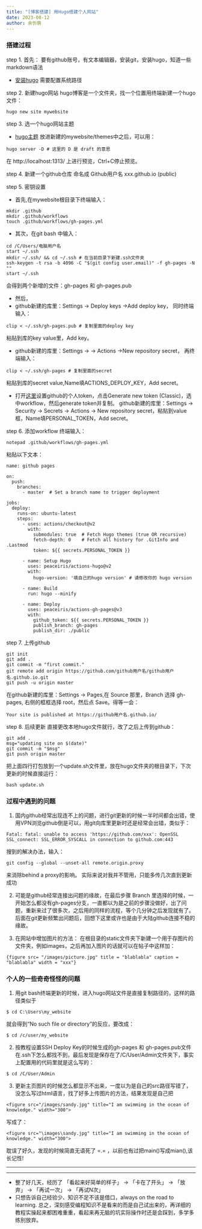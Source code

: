 ```yaml
---
title: "[博客搭建] 用Hugo搭建个人网站"
date: 2023-08-12
author: 余忻萌
---
```


### 搭建过程
step 1. 首先：
要有github账号，有文本编辑器，安装git，安装hugo，知道一些markdown语法
- [安装hugo](https://github.com/gohugoio/hugo/releases)
 需要配置系统路径

step 2. 新建hugo网站
hugo博客是一个文件夹，找一个位置用终端新建一个hugo文件：
```
hugo new site mywebsite
```

step 3. 选一个hugo网站主题
- [hugo主题](https://themes.gohugo.io/)
放进新建的mywebsite/themes中之后，可以用：
```
hugo server -D # 这里的 D 是 draft 的意思
```
在 http://localhost:1313/ 上进行预览，Ctrl+C停止预览。

step 4. 新建一个github仓库
命名成  Github用户名 xxx.github.io (public)

step 5. 密钥设置
- 首先,在mywebsite根目录下终端输入：
```
mkdir .github
mkdir .github/workflows
touch .github/workflows/gh-pages.yml
```
- 其次，在git bash 中输入：
```
cd /C/Users/电脑用户名
start ~/.ssh
mkdir ~/.ssh/ && cd ~/.ssh # 在当前目录下新建.ssh文件夹
ssh-keygen -t rsa -b 4096 -C "$(git config user.email)" -f gh-pages -N ""
start ~/.ssh 
```
会得到两个新增的文件：gh-pages 和 gh-pages.pub

- 然后，
 - github新建的库里：Settings -> Deploy keys ->Add deploy key，
同时终端输入：
```
clip < ~/.ssh/gh-pages.pub # 复制里面的deploy key
```
粘贴到库的key value里，Add key。

 - github新建的库里：Settings -> -> Actions ->New repository secret，
再终端输入：
```
clip < ~/.ssh/gh-pages # 复制里面的secret
```
粘贴到库的secret value,Name填ACTIONS_DEPLOY_KEY，Add secret。

 - 打开[这里](https://github.com/settings/tokens)设置github的个人token，点击Generate new token (Classic)，选中workflow，然后generate token并复制。
github新建的库里：Settings -> Security -> Secrets -> Actions -> New repository secret，粘贴到value框，Name填PERSONAL_TOKEN，Add secret。

step 6. 添加workflow
终端输入：
```
notepad .github/workflows/gh-pages.yml
```
粘贴以下文本：
```
name: github pages

on:
  push:
    branches:
      - master  # Set a branch name to trigger deployment

jobs:
  deploy:
    runs-on: ubuntu-latest
    steps:
      - uses: actions/checkout@v2
        with:
          submodules: true  # Fetch Hugo themes (true OR recursive)
          fetch-depth: 0    # Fetch all history for .GitInfo and .Lastmod
          token: ${{ secrets.PERSONAL_TOKEN }}

      - name: Setup Hugo
        uses: peaceiris/actions-hugo@v2
        with:
          hugo-version: '填自己的hugo version' # 请修改你的 hugo version

      - name: Build
        run: hugo --minify

      - name: Deploy
        uses: peaceiris/actions-gh-pages@v3
        with:
          github_token: ${{ secrets.PERSONAL_TOKEN }}
          publish_branch: gh-pages
          publish_dir: ./public
```

step 7. 上传github
```
git init
git add .
git commit -m "first commit."
git remote add origin https://github.com/github用户名/github用户名.github.io.git
git push -u origin master
```
在github新建的库里：Settings -> Pages,在 Source 那里，Branch 选择 gh-pages, 右侧的框框选择 root，然后点 Save。得等一会：
```
Your site is published at https://github用户名.github.io/
```

step 8. 后续更新
直接更改本地hugo文件就行，改了之后上传到github：
```
git add .
msg="updating site on $(date)" 
git commit -m "$msg"
git push origin master
```
把上面四行打包放到一个update.sh文件里，放在hugo文件夹的根目录下，下次更新的时候直接运行：
```
bash update.sh
```

### 过程中遇到的问题
1. 国内github经常出现连不上的问题，进行git更新的时候一半时间都会出错，使用VPN浏览github倒是可以，用git向库里更新时还是经常会出错，类似于：
```
Fatal: fatal: unable to access 'https://github.com/xxx': OpenSSL SSL_connect: SSL_ERROR_SYSCALL in connection to github.com:443
```
搜到的解决办法，输入：
```
git config --global --unset-all remote.origin.proxy
```
来消除behind a proxy的影响。
实际来说对我并不管用，只能多传几次直到更新成功

2. 可能是github经常连接出问题的缘故，在最后步骤 Branch 里选择的时候，一开始怎么都没有gh-pages分支，一直都以为是之前的步骤没做好，出了问题，重新来过了很多次，之后用的同样的流程，等个几分钟之后发现就有了。后面在git更新频繁出问题后，回想下这里或许也是由于大陆github连接不稳的缘故。

3. 在网站中增加图片的方法：
在根目录的static文件夹下新建一个用于存图片的文件夹，例如images，之后再加入图片的话就可以在帖子中这样加：
```
{figure src= "/images/picture.jpg" title = "blablabla" caption = "blablabla" width = "xxx"}
```

### 个人的一些奇奇怪怪的问题
1. 用git bash终端更新的时候，进入hugo网站文件是直接复制路径的，这样的路径类似于
```
$ cd C:\Users\my_website
```
就会得到“No such file or directory”的反应，要改成：
```
$ cd /c/user/my_website
```

2. 按教程设置SSH Deploy Key的时候生成的gh-pages 和 gh-pages.pub文件在.ssh下怎么都找不到，最后发现是保存在了/C/User/Admin文件夹下，事实上配置用的代码里就是这么写的：
```
$ cd /C/User/Admin
```

3. 更新主页图片的时候怎么都显示不出来，一度以为是自己的src路径写错了，没怎么写过html语言，找了好多上传图片的方法，结果发现是自己把
```
<figure src="/images/sandy.jpg" title="I am swimming in the ocean of knowledge." width="300">
```
写成了：

```
<figure src="\images\sandy.jpg" title="I am swimming in the ocean of knowledge." width="300">
```
耽误了好久，发现的时候简直无语死了 =.= ，以前也有过把main()写成mian(),该长记性!

---
---
- 整了好几天，经历了 「看起来好简单的样子」 -> 「卡在了开头」 -> 「放弃」 -> 「再试一次」 -> 「再试N次」 
- 只想告诉自己经验少、知识不足不该是借口，always on the road to learning.
总之，深刻感受编程知识不是看来的而是自己试出来的，再详细的教程实操起来都困难重重，看起来再无脑的坑实际操作时还是会踩到，多学多练别放弃。